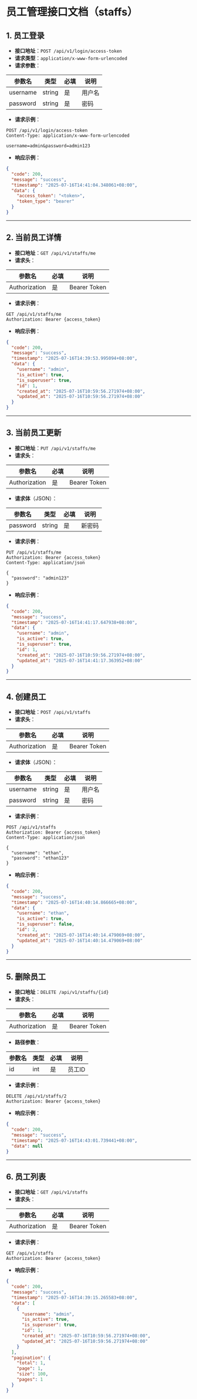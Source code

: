 # 员工管理接口文档（staffs）

## 1. 员工登录

- **接口地址**：`POST /api/v1/login/access-token`
- **请求类型**：`application/x-www-form-urlencoded`
- **请求参数**：

| 参数名    | 类型   | 必填 | 说明     |
| --------- | ------ | ---- | -------- |
| username  | string | 是   | 用户名   |
| password  | string | 是   | 密码     |

- **请求示例**：

```http
POST /api/v1/login/access-token
Content-Type: application/x-www-form-urlencoded

username=admin&password=admin123
```

- **响应示例**：

```json
{
  "code": 200,
  "message": "success",
  "timestamp": "2025-07-16T14:41:04.348061+08:00",
  "data": {
    "access_token": "<token>",
    "token_type": "bearer"
  }
}
```

---

## 2. 当前员工详情

- **接口地址**：`GET /api/v1/staffs/me`
- **请求头**：

| 参数名        | 必填 | 说明         |
| ------------- | ---- | ------------ |
| Authorization | 是   | Bearer Token |

- **请求示例**：

```http
GET /api/v1/staffs/me
Authorization: Bearer {access_token}
```

- **响应示例**：

```json
{
  "code": 200,
  "message": "success",
  "timestamp": "2025-07-16T14:39:53.995094+08:00",
  "data": {
    "username": "admin",
    "is_active": true,
    "is_superuser": true,
    "id": 1,
    "created_at": "2025-07-16T10:59:56.271974+08:00",
    "updated_at": "2025-07-16T10:59:56.271974+08:00"
  }
}
```

---

## 3. 当前员工更新

- **接口地址**：`PUT /api/v1/staffs/me`
- **请求头**：

| 参数名        | 必填 | 说明         |
| ------------- | ---- | ------------ |
| Authorization | 是   | Bearer Token |

- **请求体**（JSON）：

| 参数名   | 类型   | 必填 | 说明   |
| -------- | ------ | ---- | ------ |
| password | string | 是   | 新密码 |

- **请求示例**：

```http
PUT /api/v1/staffs/me
Authorization: Bearer {access_token}
Content-Type: application/json

{
  "password": "admin123"
}
```

- **响应示例**：

```json
{
  "code": 200,
  "message": "success",
  "timestamp": "2025-07-16T14:41:17.647938+08:00",
  "data": {
    "username": "admin",
    "is_active": true,
    "is_superuser": true,
    "id": 1,
    "created_at": "2025-07-16T10:59:56.271974+08:00",
    "updated_at": "2025-07-16T14:41:17.363952+08:00"
  }
}
```

---

## 4. 创建员工

- **接口地址**：`POST /api/v1/staffs`
- **请求头**：

| 参数名        | 必填 | 说明         |
| ------------- | ---- | ------------ |
| Authorization | 是   | Bearer Token |

- **请求体**（JSON）：

| 参数名   | 类型   | 必填 | 说明   |
| -------- | ------ | ---- | ------ |
| username | string | 是   | 用户名 |
| password | string | 是   | 密码   |

- **请求示例**：

```http
POST /api/v1/staffs
Authorization: Bearer {access_token}
Content-Type: application/json

{
  "username": "ethan",
  "password": "ethan123"
}
```

- **响应示例**：

```json
{
  "code": 200,
  "message": "success",
  "timestamp": "2025-07-16T14:40:14.866665+08:00",
  "data": {
    "username": "ethan",
    "is_active": true,
    "is_superuser": false,
    "id": 2,
    "created_at": "2025-07-16T14:40:14.479069+08:00",
    "updated_at": "2025-07-16T14:40:14.479069+08:00"
  }
}
```

---

## 5. 删除员工

- **接口地址**：`DELETE /api/v1/staffs/{id}`
- **请求头**：

| 参数名        | 必填 | 说明         |
| ------------- | ---- | ------------ |
| Authorization | 是   | Bearer Token |

- **路径参数**：

| 参数名 | 类型 | 必填 | 说明   |
| ------ | ---- | ---- | ------ |
| id     | int  | 是   | 员工ID |

- **请求示例**：

```http
DELETE /api/v1/staffs/2
Authorization: Bearer {access_token}
```

- **响应示例**：

```json
{
  "code": 200,
  "message": "success",
  "timestamp": "2025-07-16T14:43:01.739441+08:00",
  "data": null
}
```

---

## 6. 员工列表

- **接口地址**：`GET /api/v1/staffs`
- **请求头**：

| 参数名        | 必填 | 说明         |
| ------------- | ---- | ------------ |
| Authorization | 是   | Bearer Token |

- **请求示例**：

```http
GET /api/v1/staffs
Authorization: Bearer {access_token}
```

- **响应示例**：

```json
{
  "code": 200,
  "message": "success",
  "timestamp": "2025-07-16T14:39:15.265583+08:00",
  "data": [
    {
      "username": "admin",
      "is_active": true,
      "is_superuser": true,
      "id": 1,
      "created_at": "2025-07-16T10:59:56.271974+08:00",
      "updated_at": "2025-07-16T10:59:56.271974+08:00"
    }
  ],
  "pagination": {
    "total": 1,
    "page": 1,
    "size": 100,
    "pages": 1
  }
}
``` 